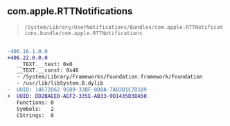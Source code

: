 ## com.apple.RTTNotifications

> `/System/Library/UserNotifications/Bundles/com.apple.RTTNotifications.bundle/com.apple.RTTNotifications`

```diff

-406.16.1.0.0
+406.22.0.0.0
   __TEXT.__text: 0x0
   __TEXT.__const: 0x48
   - /System/Library/Frameworks/Foundation.framework/Foundation
   - /usr/lib/libSystem.B.dylib
-  UUID: 14672D62-9589-33BF-8D0A-7A02B1C7D1B9
+  UUID: DD2BAEE0-AEF2-335E-AB33-9D1435D38A50
   Functions: 0
   Symbols:   2
   CStrings:  0

```

